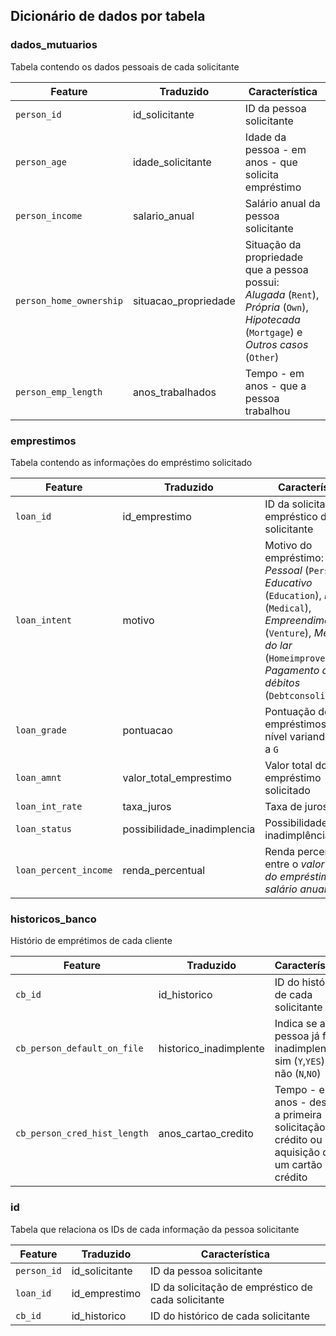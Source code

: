 ## Dicionário de dados por tabela

### dados_mutuarios

Tabela contendo os dados pessoais de cada solicitante

| Feature | Traduzido | Característica |
| --- | --- | --- |
|`person_id`|id_solicitante|ID da pessoa solicitante|
| `person_age` |idade_solicitante| Idade da pessoa - em anos - que solicita empréstimo |
| `person_income` |salario_anual| Salário anual da pessoa solicitante |
| `person_home_ownership` |situacao_propriedade| Situação da propriedade que a pessoa possui: *Alugada* (`Rent`), *Própria* (`Own`), *Hipotecada* (`Mortgage`) e *Outros casos* (`Other`) |
| `person_emp_length` |anos_trabalhados| Tempo - em anos - que a pessoa trabalhou |

### emprestimos

Tabela contendo as informações do empréstimo solicitado

| Feature | Traduzido | Característica |
| --- | --- | --- |
|`loan_id`|id_emprestimo|ID da solicitação de empréstico de cada solicitante|
| `loan_intent` |motivo| Motivo do empréstimo: *Pessoal* (`Personal`), *Educativo* (`Education`), *Médico* (`Medical`), *Empreendimento* (`Venture`), *Melhora do lar* (`Homeimprovement`), *Pagamento de débitos* (`Debtconsolidation`) |
| `loan_grade` |pontuacao| Pontuação de empréstimos, por nível variando de `A` a `G` |
| `loan_amnt` |valor_total_emprestimo| Valor total do empréstimo solicitado |
| `loan_int_rate` |taxa_juros| Taxa de juros |
| `loan_status` |possibilidade_inadimplencia| Possibilidade de inadimplência |
| `loan_percent_income` |renda_percentual| Renda percentual entre o *valor total do empréstimo* e o *salário anual* |


### historicos_banco

Histório de emprétimos de cada cliente

| Feature | Traduzido | Característica |
| --- | --- | --- |
|`cb_id`|id_historico|ID do histórico de cada solicitante|
| `cb_person_default_on_file` |historico_inadimplente| Indica se a pessoa já foi inadimplente: sim (`Y`,`YES`) e não (`N`,`NO`) |
| `cb_person_cred_hist_length` |anos_cartao_credito| Tempo - em anos - desde a primeira solicitação de crédito ou aquisição de um cartão de crédito |

### id

Tabela que relaciona os IDs de cada informação da pessoa solicitante

| Feature | Traduzido | Característica |
| --- | --- | --- |
|`person_id`|id_solicitante|ID da pessoa solicitante|
|`loan_id`|id_emprestimo|ID da solicitação de empréstico de cada solicitante|
|`cb_id`|id_historico|ID do histórico de cada solicitante|
